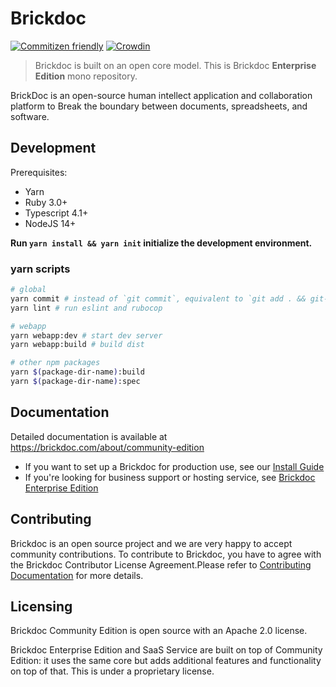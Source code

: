 # Brickdoc

[![Commitizen friendly](https://img.shields.io/badge/commitizen-friendly-brightgreen.svg)](http://commitizen.github.io/cz-cli/)
[![Crowdin](https://badges.crowdin.net/brickdoc/localized.svg)](https://crowdin.com/project/brickdoc)

> Brickdoc is built on an open core model. This is Brickdoc **Enterprise Edition** mono repository.


BrickDoc is an open-source human intellect application and collaboration platform to Break the boundary between documents, spreadsheets, and software.

## Development

Prerequisites:
* Yarn
* Ruby 3.0+
* Typescript 4.1+
* NodeJS 14+


**Run `yarn install && yarn init` initialize the development environment.**


### yarn scripts

```bash
# global
yarn commit # instead of `git commit`, equivalent to `git add . && git-cz`
yarn lint # run eslint and rubocop

# webapp
yarn webapp:dev # start dev server
yarn webapp:build # build dist

# other npm packages
yarn $(package-dir-name):build
yarn $(package-dir-name):spec
```


## Documentation

Detailed documentation is available at https://brickdoc.com/about/community-edition

* If you want to set up a Brickdoc for production use, see our [Install Guide](https://brickdoc.com/about/install)
* If you're looking for business support or hosting service, see [Brickdoc Enterprise Edition](https://brickdoc.com/pricing)

## Contributing

Brickdoc is an open source project and we are very happy to accept community contributions. To contribute to Brickdoc, you have to agree with the Brickdoc Contributor License Agreement.Please refer to [Contributing Documentation](CONTRIBUTING.md) for more details.


## Licensing

Brickdoc Community Edition is open source with an Apache 2.0 license.

Brickdoc Enterprise Edition and SaaS Service are built on top of Community Edition: it uses the same core but adds additional features and functionality on top of that. This is under a proprietary license.
